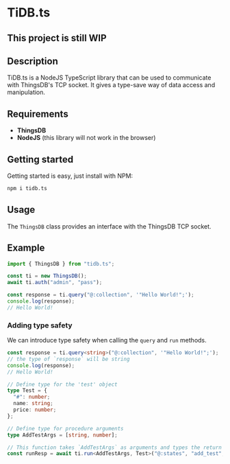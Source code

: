 # TiDB.ts

## **This project is still WIP**

## Description

TiDB.ts is a NodeJS TypeScript library that can be used to communicate with ThingsDB's TCP socket. It gives a type-save way of data access and manipulation.

## Requirements

- **ThingsDB**
- **NodeJS** (this library will not work in the browser)

## Getting started

Getting started is easy, just install with NPM:

```bash
npm i tidb.ts
```

## Usage

The `ThingsDB` class provides an interface with the ThingsDB TCP socket.

## Example

```ts
import { ThingsDB } from "tidb.ts";

const ti = new ThingsDB();
await ti.auth("admin", "pass");

const response = ti.query("@:collection", '"Hello World!";');
console.log(response);
// Hello World!
```

### Adding type safety

We can introduce type safety when calling the `query` and `run` methods.

```ts
const response = ti.query<string>("@:collection", '"Hello World!";');
// the type of `response` will be string
console.log(response);
// Hello World!
```

```ts
// Define type for the 'test' object
type Test = {
  "#": number;
  name: string;
  price: number;
};

// Define type for procedure arguments
type AddTestArgs = [string, number];

// This function takes `AddTestArgs` as arguments and types the return value with type `Test`
const runResp = await ti.run<AddTestArgs, Test>("@:states", "add_test", ["thisiscool", 2.99]);
```

